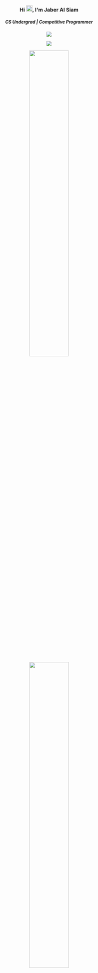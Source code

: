 <h3 align="center">
    Hi <img src="https://raw.githubusercontent.com/MartinHeinz/MartinHeinz/master/wave.gif" width="20px">, I'm Jaber Al Siam
</h3>

<h5 align="center">
    CS Undergrad | Competitive Programmer
</h5>

<p align="center">
    <img src="https://komarev.com/ghpvc/?username=Jaber-Al-Siam">
</p>

<p align="center">
      <img src ="https://github-readme-streak-stats.herokuapp.com?user=Jaber-Al-Siam&theme=darcula&hide_border=false&background=FFFFFF00">
</p>

<p align="center">
    <img height="50%" width="auto" src ="https://github-readme-stats.vercel.app/api?username=Jaber-Al-Siam&show_icons=true&count_private=true&theme=darcula&hide_border=true&&bg_color=00000000">
  <img height="50%" width="auto" src ="https://github-readme-stats.vercel.app/api/top-langs/?username=Jaber-Al-Siam&layout=compact&hide_border=true&theme=darcula&bg_color=00000000&langs_count=6&hide=jupyter%20notebook,tex,css,php">
  <br>
  <br>
<!--   <a href="https://www.buymeacoffee.com/aveek.saha"> <img align="center" src="https://cdn.buymeacoffee.com/buttons/v2/default-orange.png" height="50" width="210" alt="aveek.saha" /></a> -->
</p>

<p align="center">
  <img align="left" src ="https://github-readme-stats.vercel.app/api/pin/?username=Jaber-Al-Siam&repo=ytdx">
  <img align="right" src ="https://github-readme-stats.vercel.app/api/pin/?username=Jaber-Al-Siam&repo=pixel-weather">
</p>


<!-- **Jaber-Al-Siam/Jaber-Al-Siam** is a ✨ _special_ ✨ repository because its `README.md` (this file) appears on your GitHub profile.

Here are some ideas to get you started:

- 🔭 I’m currently working on ...
- 🌱 I’m currently learning ...
- 👯 I’m looking to collaborate on ...
- 🤔 I’m looking for help with ...
- 💬 Ask me about ...
- 📫 How to reach me: ...
- 😄 Pronouns: ...
- ⚡ Fun fact: ... -->

